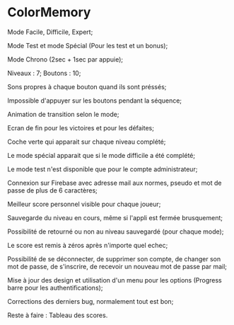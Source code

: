 # ColorMemory

Mode Facile, Difficile, Expert;

Mode Test et mode Spécial (Pour les test et un bonus);

Mode Chrono (2sec + 1sec par appuie);


Niveaux : 7;
Boutons : 10;

Sons propres à chaque bouton quand ils sont préssés;

Impossible d'appuyer sur les boutons pendant la séquence;

Animation de transition selon le mode;

Ecran de fin pour les victoires et pour les défaites;


Coche verte qui apparait sur chaque niveau complété;

Le mode spécial apparait que si le mode difficile a été complété;

Le mode test n'est disponible que pour le compte administrateur;


Connexion sur Firebase avec adresse mail aux normes, pseudo et mot de passe de plus de 6 caractères;

Meilleur score personnel visible pour chaque joueur;

Sauvegarde du niveau en cours, même si l'appli est fermée brusquement;

Possibilité de retourné ou non au niveau sauvegardé (pour chaque mode);

Le score est remis à zéros après n'importe quel echec;

Possibilité de se déconnecter, de supprimer son compte, de changer son mot de passe, de s'inscrire, de recevoir un nouveau mot de passe par mail;

Mise à jour des design et utilisation d'un menu pour les options (Progress barre pour les authentifications);

Corrections des derniers bug, normalement tout est bon;




Reste à faire : Tableau des scores.
